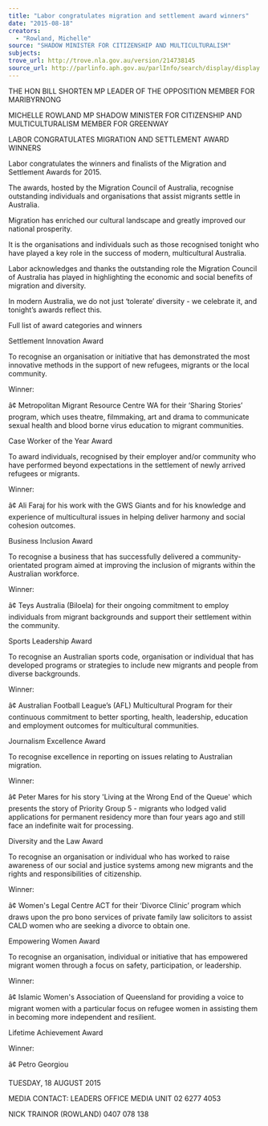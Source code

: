 ```yaml
---
title: "Labor congratulates migration and settlement award winners"
date: "2015-08-18"
creators:
  - "Rowland, Michelle"
source: "SHADOW MINISTER FOR CITIZENSHIP AND MULTICULTURALISM"
subjects:
trove_url: http://trove.nla.gov.au/version/214738145
source_url: http://parlinfo.aph.gov.au/parlInfo/search/display/display.w3p;query=Id%3A%22media/pressrel/4022152%22
---
```


 

 THE HON BILL SHORTEN MP  LEADER OF THE OPPOSITION  MEMBER FOR MARIBYRNONG   

 MICHELLE ROWLAND MP  SHADOW MINISTER FOR CITIZENSHIP AND  MULTICULTURALISM  MEMBER FOR GREENWAY 

 

 LABOR CONGRATULATES MIGRATION AND SETTLEMENT AWARD WINNERS      

 Labor congratulates the winners and finalists of the Migration and Settlement Awards  for 2015.   

 The awards, hosted by the Migration Council of Australia, recognise outstanding  individuals and organisations that assist migrants settle in Australia.    

 Migration has enriched our cultural landscape and greatly improved our national  prosperity.   

 It is the organisations and individuals such as those recognised tonight who have  played a key role in the success of modern, multicultural Australia.   

 Labor acknowledges and thanks the outstanding role the Migration Council of  Australia has played in highlighting the economic and social benefits of migration  and diversity.    

 In modern Australia, we do not just ‘tolerate’ diversity - we celebrate it, and tonight’s  awards reflect this.    

 Full list of award categories and winners   

 Settlement Innovation Award   

 To recognise an organisation or initiative that has demonstrated the most innovative  methods in the support of new refugees, migrants or the local community.   

 Winner: 

 

 â¢ Metropolitan Migrant Resource Centre WA for their ‘Sharing Stories’ program,  which uses theatre, filmmaking, art and drama to communicate sexual health and  blood borne virus education to migrant communities.   

 Case Worker of the Year Award   

 To award individuals, recognised by their employer and/or community who have  performed beyond expectations in the settlement of newly arrived refugees or  migrants.   

 Winner:   

 â¢ Ali Faraj for his work with the GWS Giants and for his knowledge and experience of  multicultural issues in helping deliver harmony and social cohesion outcomes.   

 Business Inclusion Award   

 To recognise a business that has successfully delivered a community-orientated  program aimed at improving the inclusion of migrants within the Australian  workforce.   

 Winner:   

 â¢ Teys Australia (Biloela) for their ongoing commitment to employ individuals from  migrant backgrounds and support their settlement within the community.   

 Sports Leadership Award   

 To recognise an Australian sports code, organisation or individual that has  developed programs or strategies to include new migrants and people from diverse  backgrounds.   

 Winner:   

 â¢ Australian Football League’s (AFL) Multicultural Program for their continuous  commitment to better sporting, health, leadership, education and employment  outcomes for multicultural communities.   

 Journalism Excellence Award   

 To recognise excellence in reporting on issues relating to Australian migration.   

 Winner:   

 â¢ Peter Mares for his story 'Living at the Wrong End of the Queue' which presents the  story of Priority Group 5 - migrants who lodged valid applications for permanent  residency more than four years ago and still face an indefinite wait for processing.   

 Diversity and the Law Award 

 

 To recognise an organisation or individual who has worked to raise awareness of our  social and justice systems among new migrants and the rights and responsibilities of  citizenship.   

 Winner:   

 â¢ Women's Legal Centre ACT for their ‘Divorce Clinic’ program which draws upon the  pro bono services of private family law solicitors to assist CALD women who are  seeking a divorce to obtain one.   

 Empowering Women Award   

 To recognise an organisation, individual or initiative that has empowered migrant  women through a focus on safety, participation, or leadership.   

 Winner:   

 â¢ Islamic Women's Association of Queensland for providing a voice to migrant  women with a particular focus on refugee women in assisting them in becoming  more independent and resilient.   

 Lifetime Achievement Award   

 Winner:   

 â¢ Petro Georgiou   

 

 TUESDAY, 18 AUGUST 2015    

 MEDIA CONTACT: LEADERS OFFICE MEDIA UNIT 02 6277 4053   

 NICK TRAINOR (ROWLAND) 0407 078 138   

